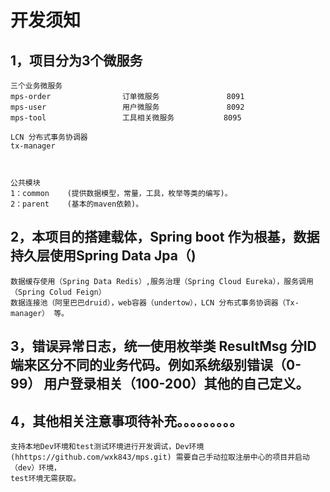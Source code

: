 # 开发须知

## 1，项目分为3个微服务 

    三个业务微服务
    mps-order                订单微服务               8091
    mps-user                 用户微服务               8092
    mps-tool                 工具相关微服务           8095

    LCN 分布式事务协调器
    tx-manager
   
   

    公共模块
    1：common    (提供数据模型，常量，工具，枚举等类的编写)。
    2：parent    (基本的maven依赖)。

## 2，本项目的搭建载体，Spring boot 作为根基，数据持久层使用Spring Data Jpa（)

    数据缓存使用（Spring Data Redis）,服务治理（Spring Cloud Eureka），服务调用（Spring Colud Feign） 
    数据连接池（阿里巴巴druid），web容器（undertow），LCN 分布式事务协调器（Tx-manager） 等。

## 3，错误异常日志，统一使用枚举类 ResultMsg 分ID端来区分不同的业务代码。例如系统级别错误（0-99） 用户登录相关（100-200）其他的自己定义。
## 4，其他相关注意事项待补充。。。。。。。。。

    支持本地Dev环境和test测试环境进行开发调试，Dev环境(hhttps://github.com/wxk843/mps.git) 需要自己手动拉取注册中心的项目并启动（dev）环境，
    test环境无需获取。
